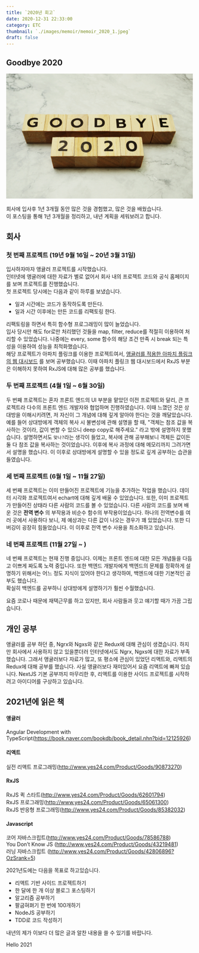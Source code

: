 ```yaml
---
title: `2020년 회고`
date: 2020-12-31 22:33:00
category: ETC
thumbnail: `./images/memoir/memoir_2020_1.jpeg`
draft: false
---
```


## Goodbye 2020
![memoir_2020_1](./images/memoir/memoir_2020_1.jpg)

회사에 입사후 1년 3개월 동안 많은 것을 경험했고, 많은 것을 배웠습니다.     
이 포스팅을 통해 1년 3개월을 정리하고, 내년 계획을 세워보려고 합니다.

## 회사
### 첫 번째 프로젝트 (19년 9월 16일 ~ 20년 3월 31일)
입사하자마자 앵귤러 프로젝트를 시작했습니다.          
인터넷에 앵귤러에 대한 자료가 별로 없어서 회사 내의 프로젝트 코드와 공식 홈페이지를 보며 프로젝트를 진행했습니다.           
첫 프로젝트 당시에는 다음과 같이 하루를 보냈습니다.
- 일과 시간에는 코드가 동작하도록 만든다.
- 일과 시간 이후에는 만든 코드를 리팩토링 한다.

리팩토링을 하면서 특히 함수형 프로그래밍이 많이 늘었습니다.            
입사 당시만 해도 for로만 처리했던 것들을 map, filter, reduce를 적절히 이용하여 처리할 수 있었습니다.
나중에는 every, some 함수의 해당 조건 만족 시 break 되는 특성을 이용하여 성능을 최적화했습니다.   
해당 프로젝트가 아파치 플링크를 이용한 프로젝트여서, [앵귤러를 적용한 아파치 플링크의 웹 대시보드](https://github.com/apache/flink/tree/master/flink-runtime-web/web-dashboard) 를 보며 공부했습니다.
이때 아파치 플링크 웹 대시보드에서 RxJS 부분은 이해하지 못하여 RxJS에 대해 많은 공부를 했습니다.

### 두 번째 프로젝트 (4월 1일 ~ 6월 30일)
두 번째 프로젝트는 혼자 프론트 엔드의 UI 부분을 맡았던 이전 프로젝트와 달리, 큰 프로젝트라 다수의 프론트 엔드 개발자와 협업하며 진행하였습니다.
이때 느꼈던 것은 상대방을 이해시키려면, 저 자신이 그 개념에 대해 깊게 알아야 한다는 것을 깨달았습니다.
예를 들어 상대방에게 객체의 복사 시 불변성에 관해 설명을 할 때, "객체는 참조 값을 복사하는 것이라, 값이 변할 수 있으니 deep copy로 해주세요." 라고 밖에 설명하지 못했습니다.
설명하면서도 `맞나?`라는 생각이 들었고, 복사에 관해 공부해보니 객체든 값이든 둘 다 참조 값을 복사하는 것이었습니다.
이후에 복사 과정에 대해 메모리까지 그려가면서 설명을 했습니다. 이 이후로 상대방에게 설명할 수 있을 정도로 깊게 공부하는 습관을 들였습니다.

### 세 번째 프로젝트 (6월 1일 ~ 11월 27일)
세 번째 프로젝트는 이미 만들어진 프로젝트에 기능을 추가하는 작업을 했습니다.
데이터 시각화 프로젝트여서 echart에 대해 깊게 배울 수 있었습니다. 또한, 이미 프로젝트가 만들어진 상태라 다른 사람의 코드를 볼 수 있었습니다.
다른 사람의 코드를 보며 배운 것은 **전역 변수** 의 부작용과 비순수 함수의 부작용이었습니다.
하나의 전역변수를 여러 곳에서 사용하다 보니, 제 예상과는 다른 값이 나오는 경우가 꽤 있었습니다.
또한 디버깅이 굉장히 힘들었습니다. 이 이후로 전역 변수 사용을 최소화하고 있습니다.

### 네 번째 프로젝트 (11월 27일 ~ )
네 번째 프로젝트는 현재 진행 중입니다.
이제는 프론트 엔드에 대한 모든 개념들을 다듬고 이쁘게 짜도록 노력 중입니다.
또한 백엔드 개발자에게 백엔드의 문제를 정확하게 설명하기 위해서는 어느 정도 지식이 있어야 한다고 생각하여, 백엔드에 대한 기본적인 공부도 했습니다.      
확실히 백엔드를 공부하니 상대방에게 설명하기가 훨씬 수월했습니다.

요즘 코로나 때문에 재택근무를 하고 있지만, 회사 사람들과 웃고 얘기할 때가 가끔 그립습니다.

## 개인 공부
앵귤러를 공부 하던 중, Ngrx와 Ngxs와 같은 Redux에 대해 관심이 생겼습니다. 하지만 회사에서 사용하지 않고 있을뿐더러 인터넷에서도 Ngrx, Ngxs에 대한 자료가 부족했습니다.
그래서 앵귤러보다 자료가 많고, 또 평소에 관심이 있었던 리액트와, 리액트의 Redux에 대해 공부를 했습니다.
사실 앵귤러보다 재미있어서 요즘 리액트에 빠져 있습니다.
NextJS 기본 공부까지 마무리한 후, 리액트를 이용한 사이드 프로젝트를 시작하려고 아이디어를 구상하고 있습니다.

## 2021년에 읽은 책
#### 앵귤러
Angular Development with TypeScript(https://book.naver.com/bookdb/book_detail.nhn?bid=12125926)
#### 리액트
실전 리액트 프로그래밍(http://www.yes24.com/Product/Goods/90873270)
#### RxJS
RxJS 퀵 스타트(http://www.yes24.com/Product/Goods/62601794)    
RxJS 프로그래밍(http://www.yes24.com/Product/Goods/65061300)    
RxJS 반응형 프로그래밍(http://www.yes24.com/Product/Goods/85382032)
#### Javascript
코어 자바스크립트(http://www.yes24.com/Product/Goods/78586788)   
You Don’t Know JS (http://www.yes24.com/Product/Goods/43219481)   
러닝 자바스크립트 (http://www.yes24.com/Product/Goods/42806896?OzSrank=5)

2021년도에는 다음을 목표로 하고있습니다.

- 리액트 기반 사이드 프로젝트하기   
- 한 달에 한 개 이상 블로그 포스팅하기   
- 알고리즘 공부하기   
- 팔굽혀펴기 한 번에 100개하기 
- NodeJS 공부하기   
- TDD로 코드 작성하기   
 
내년의 제가 이보다 더 많은 글과 알찬 내용을 쓸 수 있기를 바랍니다.

Hello 2021

